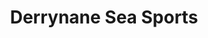 ---
title: "Derrynane Sea Sports"
address: "Derrynane, Caherdaniel, Co. Kerry"
tel: "+353 (0)66 947 5266"
county: "Kerry"
category: "Water Skiing"
type: "Content"
lat: "51.76478576660156"
lng: "-10.129175186157227"
---